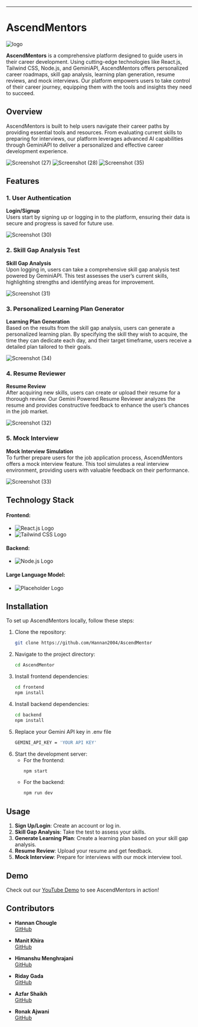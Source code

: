 

---

# AscendMentors
![logo](https://github.com/user-attachments/assets/4ad96b4b-543c-4cd1-85dc-02aceb362e7d)

**AscendMentors** is a comprehensive platform designed to guide users in their career development. Using cutting-edge technologies like React.js, Tailwind CSS, Node.js, and GeminiAPI, AscendMentors offers personalized career roadmaps, skill gap analysis, learning plan generation, resume reviews, and mock interviews. Our platform empowers users to take control of their career journey, equipping them with the tools and insights they need to succeed.

## Overview

AscendMentors is built to help users navigate their career paths by providing essential tools and resources. From evaluating current skills to preparing for interviews, our platform leverages advanced AI capabilities through GeminiAPI to deliver a personalized and effective career development experience.

![Screenshot (27)](https://github.com/user-attachments/assets/a384ed67-49d6-4722-ae6e-e788f7c2453d)
![Screenshot (28)](https://github.com/user-attachments/assets/67c1015d-2517-44f3-b4fe-561bf2589216)
![Screenshot (35)](https://github.com/user-attachments/assets/2648dbc5-9b1f-41d9-9d56-4ca0537f7a59)



## Features

### 1. User Authentication

**Login/Signup**  
Users start by signing up or logging in to the platform, ensuring their data is secure and progress is saved for future use.

![Screenshot (30)](https://github.com/user-attachments/assets/b861d980-dda4-441d-9875-8db8ae83fe02)


### 2. Skill Gap Analysis Test

**Skill Gap Analysis**  
Upon logging in, users can take a comprehensive skill gap analysis test powered by GeminiAPI. This test assesses the user’s current skills, highlighting strengths and identifying areas for improvement.

![Screenshot (31)](https://github.com/user-attachments/assets/82f1b809-e75d-4366-abcc-e8849c7e6675)


### 3. Personalized Learning Plan Generator

**Learning Plan Generation**  
Based on the results from the skill gap analysis, users can generate a personalized learning plan. By specifying the skill they wish to acquire, the time they can dedicate each day, and their target timeframe, users receive a detailed plan tailored to their goals.

![Screenshot (34)](https://github.com/user-attachments/assets/a49df2ec-cf57-4238-9881-4b3a5176d7b3)



### 4. Resume Reviewer

**Resume Review**  
After acquiring new skills, users can create or upload their resume for a thorough review. Our Gemini Powered Resume Reviewer analyzes the resume and provides constructive feedback to enhance the user’s chances in the job market.

![Screenshot (32)](https://github.com/user-attachments/assets/b269210c-a8d5-485d-8643-30ee02e206b8)


### 5. Mock Interview

**Mock Interview Simulation**  
To further prepare users for the job application process, AscendMentors offers a mock interview feature. This tool simulates a real interview environment, providing users with valuable feedback on their performance.

![Screenshot (33)](https://github.com/user-attachments/assets/8cebcec5-7529-4538-aaf6-1e86bafc6c54)


## Technology Stack

#### Frontend:
- ![React.js Logo](https://img.shields.io/badge/React-20232A?style=for-the-badge&logo=react&logoColor=61DAFB) 
- ![Tailwind CSS Logo](https://img.shields.io/badge/Tailwind_CSS-38B2AC?style=for-the-badge&logo=tailwind-css&logoColor=white)

#### Backend:
- ![Node.js Logo](https://img.shields.io/badge/Node.js-339933?style=for-the-badge&logo=nodedotjs&logoColor=white)

#### Large Language Model:
- ![Placeholder Logo](https://img.shields.io/badge/Gemini-FF9900?style=for-the-badge&logoColor=white) 



## Installation

To set up AscendMentors locally, follow these steps:

1. Clone the repository:
   ```bash
   git clone https://github.com/Hannan2004/AscendMentor
   ```
2. Navigate to the project directory:
   ```bash
   cd AscendMentor
   ```
3. Install frontend dependencies:
   ```bash
   cd frontend
   npm install
   ```
4. Install backend dependencies:
   ```bash
   cd backend
   npm install
   ```
5. Replace your Gemini API key in .env file   
   ```bash
   GEMINI_API_KEY = 'YOUR API KEY'
   ```
6. Start the development server:
   - For the frontend:
     ```bash
     npm start
     ```
   - For the backend:
     ```bash
     npm run dev
     ```

## Usage

1. **Sign Up/Login**: Create an account or log in.
2. **Skill Gap Analysis**: Take the test to assess your skills.
3. **Generate Learning Plan**: Create a learning plan based on your skill gap analysis.
4. **Resume Review**: Upload your resume and get feedback.
5. **Mock Interview**: Prepare for interviews with our mock interview tool.

## Demo

Check out our [YouTube Demo](https://www.youtube.com/watch?v=your-demo-video-link) to see AscendMentors in action!

## Contributors

- **Hannan Chougle**  
  [GitHub](https://github.com/Hannan2004)

- **Manit Khira**  
  [GitHub](https://github.com/Manitkhira)

- **Himanshu Menghrajani**  
  [GitHub](https://github.com/Himanshu2004-prog)

- **Riday Gada**  
  [GitHub](https://github.com/RidayGada)

- **Azfar Shaikh**  
  [GitHub](https://github.com/Azfarsh)

- **Ronak Ajwani**  
  [GitHub](https://github.com/RonakAjwani)

